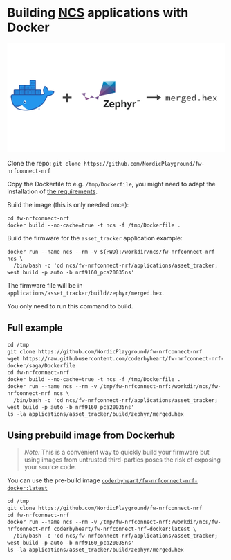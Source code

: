 # Building [NCS](https://github.com/NordicPlayground/fw-nrfconnect-nrf) applications with Docker

![Docker + Zephyr -> merged.hex](./diagram.png)

Clone the repo: `git clone https://github.com/NordicPlayground/fw-nrfconnect-nrf`

Copy the Dockerfile to e.g. `/tmp/Dockerfile`, you might need to adapt the installation of [the requirements](./Dockerfile#L48-L51).

Build the image (this is only needed once):

    cd fw-nrfconnect-nrf
    docker build --no-cache=true -t ncs -f /tmp/Dockerfile .

Build the firmware for the `asset_tracker` application example:

    docker run --name ncs --rm -v ${PWD}:/workdir/ncs/fw-nrfconnect-nrf ncs \
      /bin/bash -c 'cd ncs/fw-nrfconnect-nrf/applications/asset_tracker; west build -p auto -b nrf9160_pca20035ns'

The firmware file will be in `applications/asset_tracker/build/zephyr/merged.hex`.

You only need to run this command to build.

## Full example

    cd /tmp
    git clone https://github.com/NordicPlayground/fw-nrfconnect-nrf
    wget https://raw.githubusercontent.com/coderbyheart/fw-nrfconnect-nrf-docker/saga/Dockerfile
    cd fw-nrfconnect-nrf
    docker build --no-cache=true -t ncs -f /tmp/Dockerfile .
    docker run --name ncs --rm -v /tmp/fw-nrfconnect-nrf:/workdir/ncs/fw-nrfconnect-nrf ncs \
      /bin/bash -c 'cd ncs/fw-nrfconnect-nrf/applications/asset_tracker; west build -p auto -b nrf9160_pca20035ns'
    ls -la applications/asset_tracker/build/zephyr/merged.hex
    
## Using prebuild image from Dockerhub

> *Note:* This is a convenient way to quickly build your firmware but using images from untrusted third-parties poses the risk of exposing your source code.

You can use the pre-build image [`coderbyheart/fw-nrfconnect-nrf-docker:latest`](
https://hub.docker.com/repository/docker/coderbyheart/fw-nrfconnect-nrf-docker)

    cd /tmp
    git clone https://github.com/NordicPlayground/fw-nrfconnect-nrf
    cd fw-nrfconnect-nrf
    docker run --name ncs --rm -v /tmp/fw-nrfconnect-nrf:/workdir/ncs/fw-nrfconnect-nrf coderbyheart/fw-nrfconnect-nrf-docker:latest \
      /bin/bash -c 'cd ncs/fw-nrfconnect-nrf/applications/asset_tracker; west build -p auto -b nrf9160_pca20035ns'
    ls -la applications/asset_tracker/build/zephyr/merged.hex
